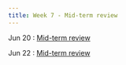 ```yaml
---
title: Week 7 - Mid-term review
---
```


Jun 20
: [Mid-term review](#)

Jun 22
: [Mid-term review](#)
